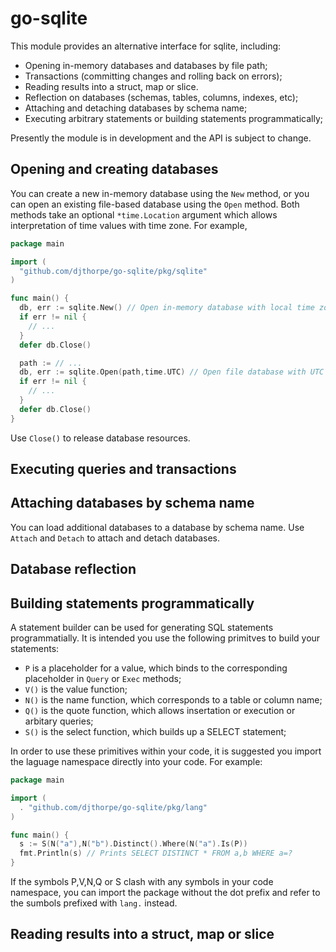 # go-sqlite

This module provides an alternative interface for sqlite, including:

  * Opening in-memory databases and databases by file path;
  * Transactions (committing changes and rolling back on errors);
  * Reading results into a struct, map or slice.
  * Reflection on databases (schemas, tables, columns, indexes, etc);
  * Attaching and detaching databases by schema name;
  * Executing arbitrary statements or building statements programmatically;

Presently the module is in development and the API is subject to change.

## Opening and creating databases

You can create a new in-memory database using the `New` method, or you can open an existing file-based database using the `Open` method.
Both methods take an optional `*time.Location` argument which allows interpretation of time values with time zone. For example,

```go
package main

import (
  "github.com/djthorpe/go-sqlite/pkg/sqlite"
)

func main() {
  db, err := sqlite.New() // Open in-memory database with local time zone
  if err != nil {
    // ...
  }
  defer db.Close()

  path := // ...
  db, err := sqlite.Open(path,time.UTC) // Open file database with UTC time zone
  if err != nil {
    // ...
  }
  defer db.Close()
}

```

Use `Close()` to release database resources.

## Executing queries and transactions

## Attaching databases by schema name

You can load additional databases to a database by schema name. Use `Attach` and `Detach` to attach and detach databases.

## Database reflection

## Building statements programmatically

A statement builder can be used for generating SQL statements programmatially. It is intended you use
the following primitves to build your statements:

  * `P` is a placeholder for a value, which binds to the corresponding placeholder in `Query` or `Exec` methods;
  * `V()` is the value function;
  * `N()` is the name function, which corresponds to a table or column name;
  * `Q()` is the quote function, which allows insertation or execution or arbitary queries;
  * `S()` is the select function, which builds up a SELECT statement;

In order to use these primitives within your code, it is suggested you import the laguage namespace directly into
your code. For example:

```go
package main

import (
  . "github.com/djthorpe/go-sqlite/pkg/lang"
)

func main() {
  s := S(N("a"),N("b").Distinct().Where(N("a").Is(P))
  fmt.Println(s) // Prints SELECT DISTINCT * FROM a,b WHERE a=?
}
```

If the symbols P,V,N,Q or S clash with any symbols in your code namespace, you can import the package
without the dot prefix and refer to the sumbols prefixed with `lang.` instead.

## Reading results into a struct, map or slice
